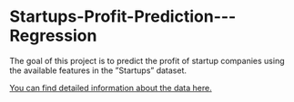 # Startups-Profit-Prediction---Regression
The goal of this project is to predict the profit of startup companies using the available features in the ”Startups” dataset. 

<a href= 'https://www.kaggle.com/datasets/gaurav9712/50-startups/data' target=_blank>You can find detailed information about the data here.</a>
